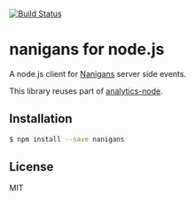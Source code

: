 [![Build Status](https://travis-ci.org/Bizzby/nanigans-node.svg?branch=master)](https://travis-ci.org/Bizzby/nanigans-node)

# nanigans for node.js

A node.js client for [Nanigans](http://www.nanigans.com/) server side events.

This library reuses part of [analytics-node](https://github.com/segmentio/analytics-node).

## Installation

```bash
$ npm install --save nanigans
```
## License
MIT
